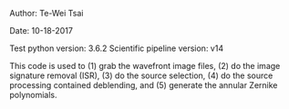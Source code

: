Author: Te-Wei Tsai

Date: 10-18-2017

Test python version: 3.6.2
Scientific pipeline version: v14

This code is used to 
(1) grab the wavefront image files,
(2) do the image signature removal (ISR), 
(3) do the source selection, 
(4) do the source processing contained deblending, and 
(5) generate the annular Zernike polynomials.